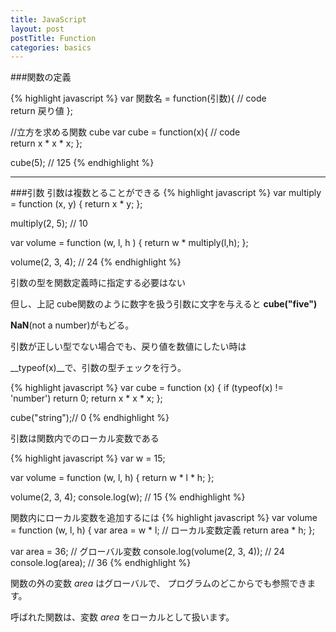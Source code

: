```yaml
---
title: JavaScript
layout: post
postTitle: Function
categories: basics
---
```


###関数の定義

{% highlight javascript %}
var 関数名 = function(引数){
    // code  
    return 戻り値
};

//立方を求める関数 cube
var cube = function(x){
    // code  
    return x * x * x; 
};

cube(5); // 125
{% endhighlight %}

------

###引数
引数は複数とることができる
{% highlight javascript %}
var multiply = function (x, y) {
   return x * y;
};

multiply(2, 5); // 10

var volume = function (w, l, h ) {
  return w * multiply(l,h);
};

volume(2, 3, 4); // 24
{% endhighlight %}
      
     
引数の型を関数定義時に指定する必要はない

但し、上記 cube関数のように数字を扱う引数に文字を与えると __cube("five")__

__NaN__(not a number)がもどる。

引数が正しい型でない場合でも、戻り値を数値にしたい時は

__typeof(x)__で、引数の型チェックを行う。

{% highlight javascript %}
var cube = function (x) {
   if (typeof(x) != 'number') return 0;
  return x * x * x;
};

cube("string");// 0
{% endhighlight %}
      
引数は関数内でのローカル変数である

{% highlight javascript %}
var w = 15;

var volume = function (w, l, h) {
   return w * l * h;
};

volume(2, 3, 4);
console.log(w); // 15
{% endhighlight %}

関数内にローカル変数を追加するには
{% highlight javascript %}
var volume = function (w, l, h) {
  var area = w * l; // ローカル変数定義
  return area * h;
};

var area = 36; // グローバル変数
console.log(volume(2, 3, 4)); // 24
console.log(area); // 36
{% endhighlight %}

関数の外の変数 _area_ はグローバルで、
プログラムのどこからでも参照できます。

呼ばれた関数は、変数 _area_ をローカルとして扱います。